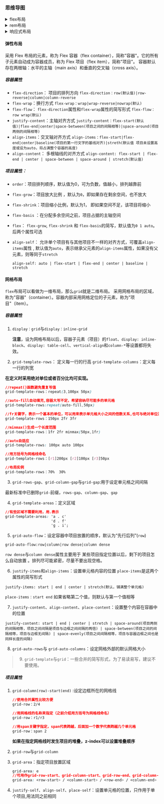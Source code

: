 ### 思维导图

<details>
<summary>flex布局</summary>
</br>
![](https://chenspace.oss-cn-shanghai.aliyuncs.com/web/Flex%E5%B8%83%E5%B1%80.png)
</details>

<details>
<summary>rem布局</summary>
</br>
![](https://chenspace.oss-cn-shanghai.aliyuncs.com/web/rem%E5%B8%83%E5%B1%80.png)
</details>

<details>
<summary>响应式布局</summary>
</br>

![](https://chenspace.oss-cn-shanghai.aliyuncs.com/web/%E5%93%8D%E5%BA%94%E5%BC%8F%E5%B8%83%E5%B1%80.png)
</details>

#### 弹性布局

采用 Flex 布局的元素，称为 Flex 容器（flex container），简称"容器"。它的所有子元素自动成为容器成员，称为 Flex 项目（flex item），简称"项目"。  容器默认存在两根轴：水平的主轴（main axis）和垂直的交叉轴（cross axis）。 

##### 容器属性

- `flex-direction`： 项目的排列方向     `flex-direction：row(默认值)|row-reverse|column|column-reverse`  
- `flex-wrap`：换行方式          `flex-wrap：wrap|wrap-reverse|nowrap(默认)`  
- `flex-flow`： `flex-direction`属性和`flex-wrap`属性的简写形式   `flex-flow：row wrap(默认)`  
- `justify-content`：主轴对齐方式      `justify-content：flex-start(默认值)|flex-end|center|space-between(项目之间的间隔相等)|space-around(项目两侧的间隔相等)`  
- `align-items`：交叉轴对齐方式           `align-items：flex-start|flex-end|center|baseline(项目的第一行文字的基线对齐)|streth(默认值 项目未设置高度或设为auto，将占满整个容器的高度)`  
- `align-content`： 多根轴线的对齐方式   `align-content: flex-start | flex-end | center | space-between | space-around | stretch(默认值)`

##### 项目属性：

- `order`：项目排列顺序，默认值为0，可为负数，值越小，排列越靠前  

- `flex-grow`：项目放大比例 ，默认为`0`，即如果存在剩余空间，也不放大   

- `flex-shrink`：项目缩小比例，默认为1， 即如果空间不足，该项目将缩小 

- `flex-basis` ：在分配多余空间之前，项目占据的主轴空间 

- `flex`： `flex-grow`, `flex-shrink` 和 `flex-basis`的简写，默认值为`0 1 auto`。后两个属性可选 

- `align-self`： 允许单个项目有与其他项目不一样的对齐方式，可覆盖`align-items`属性 , 默认值为`auto`，表示继承父元素的`align-items`属性，如果没有父元素，则等同于`stretch`   

  `align-self: auto | flex-start | flex-end | center | baseline | stretch`

#### 网格布局

`flex`布局可以看做为一维布局，那么`grid`就是二维布局。 采用网格布局的区域，称为"容器"（container）。容器内部采用网格定位的子元素，称为"项目"（item）。 

##### 容器属性

1. `display：grid`与`display：inline-grid`  

   **注意**，设为网格布局以后，容器子元素（项目）的`float`、`display: inline-block`、`display: table-cell`、`vertical-align`和`column-*`等设置都将失效。 

2. `grid-template-rows`： 定义每一行的行高                `grid-template-columns`：定义每一行的列宽  

  **在定义时采用绝对单位或者百分比均可实现。**

  ```css
  //repeat()函数避免重复写值
  grid-template-rows：repeat(3,100px 50px)
  
  //auto-fill自动填充,容器大写不定，希望容纳尽可能多的单元格
  grid-template-rows:repeat(auto-fill,50px)
  
  //fr关键字，表示一个基本的单位，可以用来表示单元格大小之间的倍数关系,也可与绝对单位混用
  grid-template-rows：150px 2fr 3fr
  
  //minmax()生成一个长度范围
  grid-template-rows：1fr 2fr minmax(50px,1fr)
  
  //auto自适应
  grid-template-rows: 100px auto 100px
  
  //用方括号为网格线命名
  grid-template-rows：[r1]200px [r2]100px [r3]50px
  
  //布局实例
  grid-template-rows：70%  30%
  ```

3. `grid-rows-gap`、`grid-column-gap`与`grid-gap`:用于设定单元格之间间隔  

  最新标准中已删除`grid-`前缀，`rows-gap`、`column-gap`、`gap`

4. `grid-template-areas`：定义区域  

  ```css
  //有些区域不需要利用，用.表示
  grid-template-areas: 'a . c'
                       'd . f'
                       'g . i'; 
  ```

5. `grid-auto-flow`：设定容器中项目放置的顺序，默认为“先行后列”(`row`)  

  `grid-auto-flow:row|column|row dense|column dense`  

  `row dense`与`column dense`属性主要用于 某些项目指定位置以后，剩下的项目怎么自动放置 。排列尽可能紧密，尽量不要出现空格。

6. `justify-items`和`align-items`：设置单元格内容的位置  `place-items`是这两个属性的简写形式

  `justify-items: start | end | center | stretch(默认，铺满整个单元格)`  

  `place-items：start end`  如果省略第二个值，则默认与第一个值相等

7. `justify-content`、`align-content`、`place-content`：设置整个内容在容器中的位置  

  `justify-content: start | end | center | stretch | space-around(项目两侧的间隔相等，项目之间间隔是项目与边框之间间隔的两倍) | space-between(项目之间的间隔相等，项目与边框无间隔) | space-evenly(项目之间间隔相等，项目与容器边框之间也是同样长度的间隔)`

8. `grid-auto-rows`与 `grid-auto-columns`：设定网格外部的默认网格大小

>9. `grid-template`与`grid`：一些合并的简写形式，为了易读易写，建议不要使用。

##### 项目属性

1. `grid-column(row)-start(end)` :设定边框所在的网格线

   ```css
   //使用合并属性比较方便 
   grid-row：2/4
   
   //用网格线的名称来指定（之前介绍用方括号为网格线命名）
   grid-row：r1/r3
   
   //用span关键字指定，span代表跨越，后面加一个数字代表跨越几个单元格
   grid-row：span 2
   ```

   **如果在指定网格线时发生项目的堆叠，z-index可以设置堆叠顺序**

2. `grid-row`与`grid-column`

3. `grid-area`：指定项目放置区域  

   ```css
   grid-area: e
   //可用作grid-row-start、grid-column-start、grid-row-end、grid-column-end的合并简写形式
   grid-area: <row-start> / <column-start> / <row-end> / <column-end>
   ```

4. `justify-self`、`align-self`、`place-self`：设置单元格的位置，只作用于单个项目,用法同之前相同

